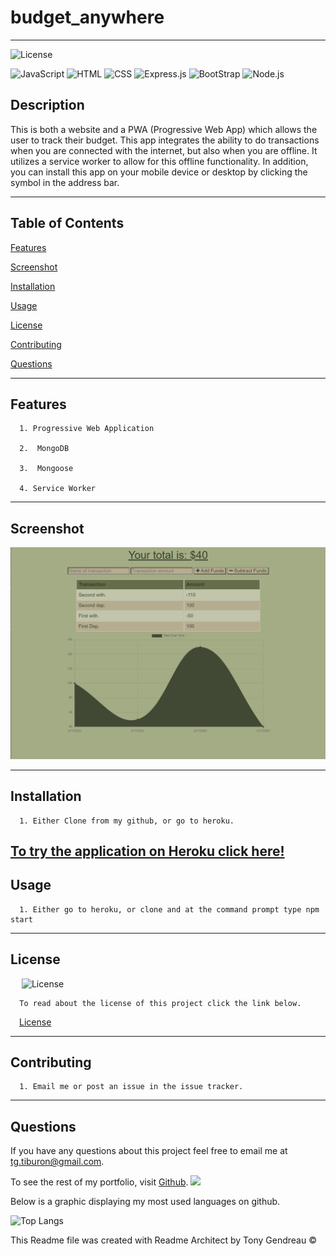 # budget_anywhere
---

  ![License](https://img.shields.io/github/license/tgtiburon/budget_anywhere?style=flat-square)
  
  ![JavaScript](https://img.shields.io/badge/JavaScript-F7DF1E?style=for-the-badge&logo=javascript&logoColor=black) 
  ![HTML](https://img.shields.io/badge/HTML-239120?style=for-the-badge&logo=html5&logoColor=white) 
  ![CSS](https://img.shields.io/badge/CSS-239120?&style=for-the-badge&logo=css3&logoColor=white) 
  ![Express.js](https://img.shields.io/badge/express.js-%23404d59.svg?style=for-the-badge&logo=express&logoColor=%2361DAFB) 
  ![BootStrap](https://img.shields.io/badge/Bootstrap-563D7C?style=for-the-badge&logo=bootstrap&logoColor=white) 
  ![Node.js](https://img.shields.io/badge/Node.js-43853D?style=for-the-badge&logo=node.js&logoColor=white) 
## Description

This is both a website and a PWA (Progressive Web App) which allows the user to track their budget.  This app integrates the ability to do transactions when you are connected with the internet, but also when you are offline.  It utilizes a service worker to allow for this offline functionality.  In addition, you can install this app on your mobile device or desktop by clicking the symbol in the address bar.

---
  ## Table of Contents

  [Features](#features)

  [Screenshot](#screenshot)

  [Installation](#installation)
    
  [Usage](#usage)
    
  [License](#license)
    
  [Contributing](#contributing)

  [Questions](#questions)
  
  

---

## Features

      1. Progressive Web Application 

      2.  MongoDB 

      3.  Mongoose 

      4. Service Worker 
---

## Screenshot 
  ![](budget_anywhere.PNG)
  
  

  ---

  ## Installation

      1. Either Clone from my github, or go to heroku. 

[To try the application on Heroku click here!](https://tgtiburon-budget-anywhere.herokuapp.com/)
---
  ## Usage

      1. Either go to heroku, or clone and at the command prompt type npm start 


  ---
  ## License 

  &emsp; ![License](https://img.shields.io/github/license/tgtiburon/budget_anywhere?style=flat-square)

      To read about the license of this project click the link below.

  &emsp;[License](https://github.com/tgtiburon/budget_anywhere/blob/main/LICENSE) 

  ---
  ## Contributing

      1. Email me or post an issue in the issue tracker. 


---
## Questions

If you have any questions about this project feel free to email me at <tg.tiburon@gmail.com>.  

To see the rest of my portfolio, visit [Github](https://github.com/tgtiburon).
![](./images/GitHub-Mark-32px.png)

Below is a graphic displaying my most used languages on github.

![Top Langs](https://github-readme-stats.vercel.app/api/top-langs/?username=tgtiburon)


This Readme file was created with Readme Architect by Tony Gendreau &copy;
